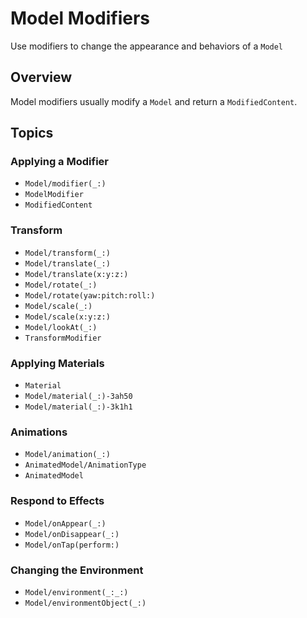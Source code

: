 # Model Modifiers

Use modifiers to change the appearance and behaviors of a ``Model``

## Overview

Model modifiers usually modify a `Model` and return a ``ModifiedContent``.


## Topics

### Applying a Modifier

- ``Model/modifier(_:)``
- ``ModelModifier``
- ``ModifiedContent``

### Transform

- ``Model/transform(_:)``
- ``Model/translate(_:)``
- ``Model/translate(x:y:z:)``
- ``Model/rotate(_:)``
- ``Model/rotate(yaw:pitch:roll:)``
- ``Model/scale(_:)``
- ``Model/scale(x:y:z:)``
- ``Model/lookAt(_:)``
- ``TransformModifier``

### Applying Materials

- ``Material``
- ``Model/material(_:)-3ah50``
- ``Model/material(_:)-3k1h1``

### Animations

- ``Model/animation(_:)``
- ``AnimatedModel/AnimationType``
- ``AnimatedModel``

### Respond to Effects

- ``Model/onAppear(_:)``
- ``Model/onDisappear(_:)``
- ``Model/onTap(perform:)``

### Changing the Environment

- ``Model/environment(_:_:)``
- ``Model/environmentObject(_:)``
